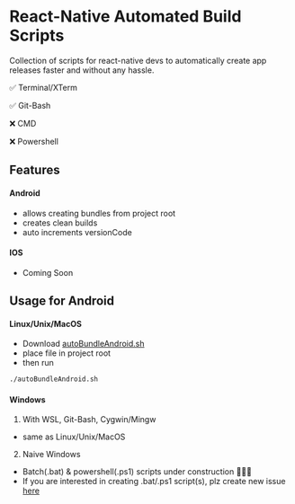 # React-Native Automated Build Scripts

Collection of scripts for react-native devs to automatically create app releases faster and without any hassle.

✅ Terminal/XTerm

✅ Git-Bash

❌ CMD

❌ Powershell


## Features

#### Android
- allows creating bundles from project root
- creates clean builds
- auto increments versionCode

#### IOS
- Coming Soon

## Usage for Android

#### Linux/Unix/MacOS

- Download [autoBundleAndroid.sh](https://github.com/joshidipesh12/build-scripts-react-native/releases/download/0.1_beta1/autoBundleAndroid.sh)
- place file in project root
- then run

```bash
./autoBundleAndroid.sh
```

#### Windows

1. With WSL, Git-Bash, Cygwin/Mingw
 - same as Linux/Unix/MacOS

2. Naive Windows
 - Batch(.bat) & powershell(.ps1) scripts under construction 🚧🚧🚧
 - If you are interested in creating .bat/.ps1 script(s), plz create new issue [here](https://github.com/joshidipesh12/build-scripts-react-native/issues/new/choose)
